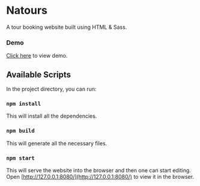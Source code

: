 # Natours

A tour booking website built using HTML & Sass.

### Demo
<a href="https://book-tour.netlify.app/" target="_blank">Click here</a> to view demo.

## Available Scripts

In the project directory, you can run:

### `npm install`

This will install all the dependencies.

### `npm build`

This will generate all the necessary files.

### `npm start`

This will serve the website into the browser and then one can start editing.  
Open [http://127.0.0.1:8080/](http://127.0.0.1:8080/) to view it in the browser.
